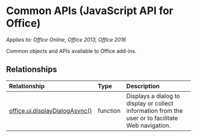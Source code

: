 # Common APIs (JavaScript API for Office)

_Applies to: Office Online, Office 2013, Office 2016_

Common objects and APIs available to Office add-ins.

## Relationships
| Relationship | Type	|Description|
|:---------------|:--------|:----------|
|[office.ui.displayDialogAsync()](officeui.md)|function|Displays a dialog to display or collect information from the user or to facilitate Web navigation.|

